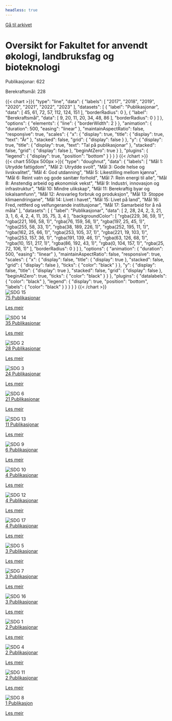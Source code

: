 ```yaml
---
headless: true
---
```

<a id="archive-url" href="{{< params subfolder >}}no/archive/?&collection=2ZB4WY22">Gå til arkivet</a>
<h1>Oversikt for Fakultet for anvendt økologi, landbruksfag og bioteknologi</h1>
<div id="stats-descriptives">
<p>Publikasjonar: <span class="stats-n">622</span></p>
<p>Berekraftsmål: <span class="stats-n">228</span></p>
</div>
<div class="stats-graphs">
<div>{{< chart >}}{
    "type": "line",
    "data": {
        "labels": [
            "2017",
            "2018",
            "2019",
            "2020",
            "2021",
            "2022",
            "2023"
        ],
        "datasets": [
            {
                "label": "Publikasjonar",
                "data": [
                    45,
                    61,
                    72,
                    57,
                    112,
                    124,
                    151
                ],
                "borderRadius": 0
            },
            {
                "label": "Berekraftsmål",
                "data": [
                    9,
                    20,
                    11,
                    20,
                    34,
                    48,
                    86
                ],
                "borderRadius": 0
            }
        ]
    },
    "options": {
        "elements": {
            "line": {
                "borderWidth": 2
            }
        },
        "animation": {
            "duration": 500,
            "easing": "linear"
        },
        "maintainAspectRatio": false,
        "responsive": true,
        "scales": {
            "x": {
                "display": true,
                "title": {
                    "display": true,
                    "text": "År"
                },
                "stacked": false,
                "grid": {
                    "display": false
                }
            },
            "y": {
                "display": true,
                "title": {
                    "display": true,
                    "text": "Tal på publikasjonar"
                },
                "stacked": false,
                "grid": {
                    "display": false
                },
                "beginAtZero": true
            }
        },
        "plugins": {
            "legend": {
                "display": true,
                "position": "bottom"
            }
        }
    }
}
{{< /chart >}}</div><div>{{< chart 550px 500px >}}{
    "type": "doughnut",
    "data": {
        "labels": [
            "Mål 1: Utrydde fattigdom",
            "Mål 2: Utrydde svolt",
            "Mål 3: Gode helse og livskvalitet",
            "Mål 4: God utdanning",
            "Mål 5: Likestilling mellom kjønna",
            "Mål 6: Reint vatn og gode sanitær forhold",
            "Mål 7: Rein energi til alle",
            "Mål 8: Anstendig arbeid og økonomisk vekst",
            "Mål 9: Industri, innovasjon og infrastruktur",
            "Mål 10: Mindre ulikskap",
            "Mål 11: Berekraftig byar og lokalsamfunn",
            "Mål 12: Ansvarleg forbruk og produksjon",
            "Mål 13: Stoppe klimaendringane",
            "Mål 14: Livet i havet",
            "Mål 15: Livet på land",
            "Mål 16: Fred, rettferd og velfungerande institusjonar",
            "Mål 17: Samarbeid for å nå måla"
        ],
        "datasets": [
            {
                "label": "Publikasjonar",
                "data": [
                    2,
                    28,
                    24,
                    2,
                    3,
                    21,
                    3,
                    1,
                    6,
                    4,
                    2,
                    4,
                    11,
                    35,
                    75,
                    3,
                    4
                ],
                "backgroundColor": [
                    "rgba(229, 36, 59, 1)",
                    "rgba(221, 166, 58, 1)",
                    "rgba(76, 159, 56, 1)",
                    "rgba(197, 25, 45, 1)",
                    "rgba(255, 58, 33, 1)",
                    "rgba(38, 189, 226, 1)",
                    "rgba(252, 195, 11, 1)",
                    "rgba(162, 25, 66, 1)",
                    "rgba(253, 105, 37, 1)",
                    "rgba(221, 19, 103, 1)",
                    "rgba(253, 157, 36, 1)",
                    "rgba(191, 139, 46, 1)",
                    "rgba(63, 126, 68, 1)",
                    "rgba(10, 151, 217, 1)",
                    "rgba(86, 192, 43, 1)",
                    "rgba(0, 104, 157, 1)",
                    "rgba(25, 72, 106, 1)"
                ],
                "borderRadius": 0
            }
        ]
    },
    "options": {
        "animation": {
            "duration": 500,
            "easing": "linear"
        },
        "maintainAspectRatio": false,
        "responsive": true,
        "scales": {
            "x": {
                "display": false,
                "title": {
                    "display": true
                },
                "stacked": false,
                "grid": {
                    "display": false
                },
                "ticks": {
                    "color": "black"
                }
            },
            "y": {
                "display": false,
                "title": {
                    "display": true
                },
                "stacked": false,
                "grid": {
                    "display": false
                },
                "beginAtZero": true,
                "ticks": {
                    "color": "black"
                }
            }
        },
        "plugins": {
            "datalabels": {
                "color": "black"
            },
            "legend": {
                "display": true,
                "position": "bottom",
                "labels": {
                    "color": "black"
                }
            }
        }
    }
}
{{< /chart >}}</div>
</div>
<div id="sdg-overview">
  <div class="sdg-container"><div id="sdg15" class="sdg">
<img src="{{< params subfolder >}}images/sdg/sdg15_no.png" class="image" alt="SDG 15">
<div class="sdg-overlay">
<a href="{{< params subfolder >}}no/archive/?sdg=15&collection=2ZB4WY22#archive" class="sdg-publication-count"><span>75</span> Publikasjonar</a>
<p><a href="https://www.fn.no/om-fn/fns-baerekraftsmaal/livet-paa-land?lang=nno-NO" class="sdg-read-more">Les meir</a></p>
</div>
</div><div id="sdg14" class="sdg">
<img src="{{< params subfolder >}}images/sdg/sdg14_no.png" class="image" alt="SDG 14">
<div class="sdg-overlay">
<a href="{{< params subfolder >}}no/archive/?sdg=14&collection=2ZB4WY22#archive" class="sdg-publication-count"><span>35</span> Publikasjonar</a>
<p><a href="https://www.fn.no/om-fn/fns-baerekraftsmaal/livet-i-havet?lang=nno-NO" class="sdg-read-more">Les meir</a></p>
</div>
</div><div id="sdg2" class="sdg">
<img src="{{< params subfolder >}}images/sdg/sdg02_no.png" class="image" alt="SDG 2">
<div class="sdg-overlay">
<a href="{{< params subfolder >}}no/archive/?sdg=2&collection=2ZB4WY22#archive" class="sdg-publication-count"><span>28</span> Publikasjonar</a>
<p><a href="https://www.fn.no/om-fn/fns-baerekraftsmaal/utrydde-sult?lang=nno-NO" class="sdg-read-more">Les meir</a></p>
</div>
</div><div id="sdg3" class="sdg">
<img src="{{< params subfolder >}}images/sdg/sdg03_no.png" class="image" alt="SDG 3">
<div class="sdg-overlay">
<a href="{{< params subfolder >}}no/archive/?sdg=3&collection=2ZB4WY22#archive" class="sdg-publication-count"><span>24</span> Publikasjonar</a>
<p><a href="https://www.fn.no/om-fn/fns-baerekraftsmaal/god-helse-og-livskvalitet?lang=nno-NO" class="sdg-read-more">Les meir</a></p>
</div>
</div><div id="sdg6" class="sdg">
<img src="{{< params subfolder >}}images/sdg/sdg06_no.png" class="image" alt="SDG 6">
<div class="sdg-overlay">
<a href="{{< params subfolder >}}no/archive/?sdg=6&collection=2ZB4WY22#archive" class="sdg-publication-count"><span>21</span> Publikasjonar</a>
<p><a href="https://www.fn.no/om-fn/fns-baerekraftsmaal/rent-vann-og-gode-sanitaerforhold?lang=nno-NO" class="sdg-read-more">Les meir</a></p>
</div>
</div><div id="sdg13" class="sdg">
<img src="{{< params subfolder >}}images/sdg/sdg13_no.png" class="image" alt="SDG 13">
<div class="sdg-overlay">
<a href="{{< params subfolder >}}no/archive/?sdg=13&collection=2ZB4WY22#archive" class="sdg-publication-count"><span>11</span> Publikasjonar</a>
<p><a href="https://www.fn.no/om-fn/fns-baerekraftsmaal/stoppe-klimaendringene?lang=nno-NO" class="sdg-read-more">Les meir</a></p>
</div>
</div><div id="sdg9" class="sdg">
<img src="{{< params subfolder >}}images/sdg/sdg09_no.png" class="image" alt="SDG 9">
<div class="sdg-overlay">
<a href="{{< params subfolder >}}no/archive/?sdg=9&collection=2ZB4WY22#archive" class="sdg-publication-count"><span>6</span> Publikasjonar</a>
<p><a href="https://www.fn.no/om-fn/fns-baerekraftsmaal/industri-innovasjon-og-infrastruktur?lang=nno-NO" class="sdg-read-more">Les meir</a></p>
</div>
</div><div id="sdg10" class="sdg">
<img src="{{< params subfolder >}}images/sdg/sdg10_no.png" class="image" alt="SDG 10">
<div class="sdg-overlay">
<a href="{{< params subfolder >}}no/archive/?sdg=10&collection=2ZB4WY22#archive" class="sdg-publication-count"><span>4</span> Publikasjonar</a>
<p><a href="https://www.fn.no/om-fn/fns-baerekraftsmaal/mindre-ulikhet?lang=nno-NO" class="sdg-read-more">Les meir</a></p>
</div>
</div><div id="sdg12" class="sdg">
<img src="{{< params subfolder >}}images/sdg/sdg12_no.png" class="image" alt="SDG 12">
<div class="sdg-overlay">
<a href="{{< params subfolder >}}no/archive/?sdg=12&collection=2ZB4WY22#archive" class="sdg-publication-count"><span>4</span> Publikasjonar</a>
<p><a href="https://www.fn.no/om-fn/fns-baerekraftsmaal/ansvarlig-forbruk-og-produksjon?lang=nno-NO" class="sdg-read-more">Les meir</a></p>
</div>
</div><div id="sdg17" class="sdg">
<img src="{{< params subfolder >}}images/sdg/sdg17_no.png" class="image" alt="SDG 17">
<div class="sdg-overlay">
<a href="{{< params subfolder >}}no/archive/?sdg=17&collection=2ZB4WY22#archive" class="sdg-publication-count"><span>4</span> Publikasjonar</a>
<p><a href="https://www.fn.no/om-fn/fns-baerekraftsmaal/samarbeid-for-aa-naa-maalene?lang=nno-NO" class="sdg-read-more">Les meir</a></p>
</div>
</div><div id="sdg5" class="sdg">
<img src="{{< params subfolder >}}images/sdg/sdg05_no.png" class="image" alt="SDG 5">
<div class="sdg-overlay">
<a href="{{< params subfolder >}}no/archive/?sdg=5&collection=2ZB4WY22#archive" class="sdg-publication-count"><span>3</span> Publikasjonar</a>
<p><a href="https://www.fn.no/om-fn/fns-baerekraftsmaal/likestilling-mellom-kjoennene?lang=nno-NO" class="sdg-read-more">Les meir</a></p>
</div>
</div><div id="sdg7" class="sdg">
<img src="{{< params subfolder >}}images/sdg/sdg07_no.png" class="image" alt="SDG 7">
<div class="sdg-overlay">
<a href="{{< params subfolder >}}no/archive/?sdg=7&collection=2ZB4WY22#archive" class="sdg-publication-count"><span>3</span> Publikasjonar</a>
<p><a href="https://www.fn.no/om-fn/fns-baerekraftsmaal/ren-energi-til-alle?lang=nno-NO" class="sdg-read-more">Les meir</a></p>
</div>
</div><div id="sdg16" class="sdg">
<img src="{{< params subfolder >}}images/sdg/sdg16_no.png" class="image" alt="SDG 16">
<div class="sdg-overlay">
<a href="{{< params subfolder >}}no/archive/?sdg=16&collection=2ZB4WY22#archive" class="sdg-publication-count"><span>3</span> Publikasjonar</a>
<p><a href="https://www.fn.no/om-fn/fns-baerekraftsmaal/fred-rettferdighet-og-velfungerende-institusjoner?lang=nno-NO" class="sdg-read-more">Les meir</a></p>
</div>
</div><div id="sdg1" class="sdg">
<img src="{{< params subfolder >}}images/sdg/sdg01_no.png" class="image" alt="SDG 1">
<div class="sdg-overlay">
<a href="{{< params subfolder >}}no/archive/?sdg=1&collection=2ZB4WY22#archive" class="sdg-publication-count"><span>2</span> Publikasjonar</a>
<p><a href="https://www.fn.no/om-fn/fns-baerekraftsmaal/utrydde-fattigdom?lang=nno-NO" class="sdg-read-more">Les meir</a></p>
</div>
</div><div id="sdg4" class="sdg">
<img src="{{< params subfolder >}}images/sdg/sdg04_no.png" class="image" alt="SDG 4">
<div class="sdg-overlay">
<a href="{{< params subfolder >}}no/archive/?sdg=4&collection=2ZB4WY22#archive" class="sdg-publication-count"><span>2</span> Publikasjonar</a>
<p><a href="https://www.fn.no/om-fn/fns-baerekraftsmaal/god-utdanning?lang=nno-NO" class="sdg-read-more">Les meir</a></p>
</div>
</div><div id="sdg11" class="sdg">
<img src="{{< params subfolder >}}images/sdg/sdg11_no.png" class="image" alt="SDG 11">
<div class="sdg-overlay">
<a href="{{< params subfolder >}}no/archive/?sdg=11&collection=2ZB4WY22#archive" class="sdg-publication-count"><span>2</span> Publikasjonar</a>
<p><a href="https://www.fn.no/om-fn/fns-baerekraftsmaal/baerekraftige-byer-og-lokalsamfunn?lang=nno-NO" class="sdg-read-more">Les meir</a></p>
</div>
</div><div id="sdg8" class="sdg">
<img src="{{< params subfolder >}}images/sdg/sdg08_no.png" class="image" alt="SDG 8">
<div class="sdg-overlay">
<a href="{{< params subfolder >}}no/archive/?sdg=8&collection=2ZB4WY22#archive" class="sdg-publication-count"><span>1</span> Publikasjon</a>
<p><a href="https://www.fn.no/om-fn/fns-baerekraftsmaal/anstendig-arbeid-og-oekonomisk-vekst?lang=nno-NO" class="sdg-read-more">Les meir</a></p>
</div>
</div></div>
</div>
